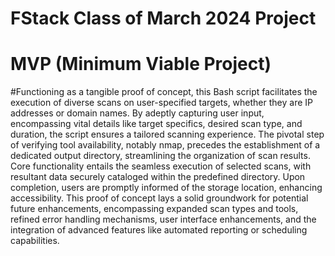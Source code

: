 # FStack Class of March 2024 Project
# MVP (Minimum Viable Project)

#Functioning as a tangible proof of concept, this Bash script facilitates the execution of diverse scans on user-specified targets, whether they are IP addresses or domain names. By adeptly capturing user input, encompassing vital details like target specifics, desired scan type, and duration, the script ensures a tailored scanning experience. The pivotal step of verifying tool availability, notably nmap, precedes the establishment of a dedicated output directory, streamlining the organization of scan results. Core functionality entails the seamless execution of selected scans, with resultant data securely cataloged within the predefined directory. Upon completion, users are promptly informed of the storage location, enhancing accessibility. This proof of concept lays a solid groundwork for potential future enhancements, encompassing expanded scan types and tools, refined error handling mechanisms, user interface enhancements, and the integration of advanced features like automated reporting or scheduling capabilities.

